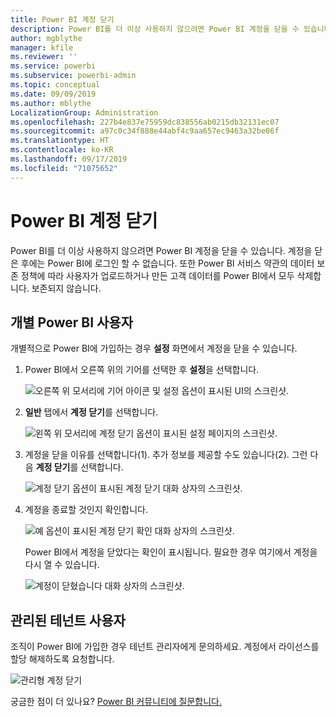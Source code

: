 ```yaml
---
title: Power BI 계정 닫기
description: Power BI를 더 이상 사용하지 않으려면 Power BI 계정을 닫을 수 있습니다.
author: mgblythe
manager: kfile
ms.reviewer: ''
ms.service: powerbi
ms.subservice: powerbi-admin
ms.topic: conceptual
ms.date: 09/09/2019
ms.author: mblythe
LocalizationGroup: Administration
ms.openlocfilehash: 227b4e837e75959dc838556ab0215db32131ec07
ms.sourcegitcommit: a97c0c34f888e44abf4c9aa657ec9463a32be06f
ms.translationtype: HT
ms.contentlocale: ko-KR
ms.lasthandoff: 09/17/2019
ms.locfileid: "71075652"
---
```

# <a name="close-your-power-bi-account"></a>Power BI 계정 닫기

Power BI를 더 이상 사용하지 않으려면 Power BI 계정을 닫을 수 있습니다.  계정을 닫은 후에는 Power BI에 로그인 할 수 없습니다. 또한 Power BI 서비스 약관의 데이터 보존 정책에 따라 사용자가 업로드하거나 만든 고객 데이터를 Power BI에서 모두 삭제합니다. 보존되지 않습니다.

## <a name="individual-power-bi-users"></a>개별 Power BI 사용자

개별적으로 Power BI에 가입하는 경우 **설정** 화면에서 계정을 닫을 수 있습니다.

1. Power BI에서 오른쪽 위의 기어를 선택한 후 **설정**을 선택합니다.

    ![오른쪽 위 모서리에 기어 아이콘 및 설정 옵션이 표시된 UI의 스크린샷.](media/service-admin-closing-your-account/close-account-settings.png)

1. **일반** 탭에서 **계정 닫기**를 선택합니다.

    ![왼쪽 위 모서리에 계정 닫기 옵션이 표시된 설정 페이지의 스크린샷.](media/service-admin-closing-your-account/close-account-settings-2.png)

1. 계정을 닫을 이유를 선택합니다(1). 추가 정보를 제공할 수도 있습니다(2). 그런 다음 **계정 닫기**를 선택합니다.

    ![계정 닫기 옵션이 표시된 계정 닫기 대화 상자의 스크린샷.](media/service-admin-closing-your-account/close-account-settings-3.png)

1. 계정을 종료할 것인지 확인합니다.

    ![예 옵션이 표시된 계정 닫기 확인 대화 상자의 스크린샷.](media/service-admin-closing-your-account/close-account-settings-4.png)

    Power BI에서 계정을 닫았다는 확인이 표시됩니다. 필요한 경우 여기에서 계정을 다시 열 수 있습니다.

    ![계정이 닫혔습니다 대화 상자의 스크린샷.](media/service-admin-closing-your-account/close-account-settings-5.png)

## <a name="managed-tenant-users"></a>관리된 테넌트 사용자

조직이 Power BI에 가입한 경우 테넌트 관리자에게 문의하세요. 계정에서 라이선스를 할당 해제하도록 요청합니다.

![관리형 계정 닫기](media/service-admin-closing-your-account/close-account-managed.png)

궁금한 점이 더 있나요? [Power BI 커뮤니티에 질문합니다.](http://community.powerbi.com/)